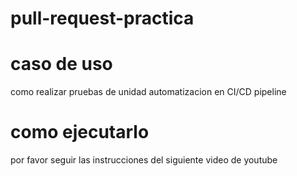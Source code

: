 # pull-request-practica

# caso de uso
como realizar pruebas de unidad automatizacion en CI/CD pipeline

# como ejecutarlo
por favor seguir las instrucciones del siguiente video de youtube
